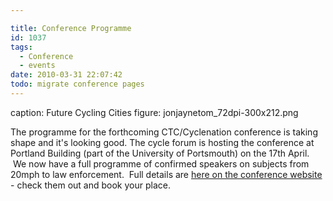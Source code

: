 ```yaml
---

title: Conference Programme
id: 1037
tags:
  - Conference
  - events
date: 2010-03-31 22:07:42
todo: migrate conference pages
---
```


caption: Future Cycling Cities
figure: jonjaynetom_72dpi-300x212.png

The programme for the forthcoming CTC/Cyclenation conference is taking shape and it's looking good.  The cycle forum is hosting the conference at Portland Building (part of the University of Portsmouth) on the 17th April.  We now have a full programme of confirmed speakers on subjects from 20mph to law enforcement.  Full details are [here on the conference website](http://www.pompeybug.co.uk/conference/programme/) - check them out and book your place.
